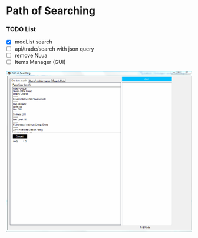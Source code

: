 # Path of Searching
### TODO List

- [x] modList search
- [ ] api/trade/search with json query
- [ ] remove NLua
- [ ] Items Manager (GUI)

![](pathofsearching.gif)